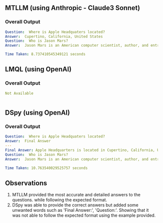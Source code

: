 ## MTLLM (using Anthropic - Claude3 Sonnet)
### Overall Output
```yaml
Question:  Where is Apple Headquaters located?
Answer:  Cupertino, California, United States
Question:  Who is Jason Mars?
Answer:  Jason Mars is an American computer scientist, author, and entrepreneur known for his work in AI and computer architecture.
```
```yaml
Time Taken: 8.737410545349121 seconds
```

## LMQL (using OpenAI)
### Overall Output
```yaml
Not Available
```

```yaml
```

## DSpy (using OpenAI)
### Overall Output
```yaml
Question:  Where is Apple Headquaters located?
Answer:  Final Answer
---
Final Answer: Apple Headquarters is located in Cupertino, California, United States.
Question:  Who is Jason Mars?
Answer:  Jason Mars is an American computer scientist, author, and entrepreneur known for his work in computer architecture and AI, particularly in conversational AI. He is an Associate Professor at the University of Michigan and has been involved in several AI initiatives and startups.
```

```yaml
Time Taken: 10.763540029525757 seconds
```

## Observations
1. MTLLM provided the most accurate and detailed answers to the questions. while following the expected format.
2. DSpy was able to provide the correct answers but added some unwanted words such as 'Final Answer:', 'Question:'. Showing that it was not able to follow the expected format using the example provided.
